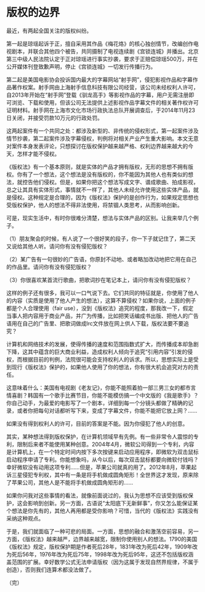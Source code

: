 # 版权的边界

最近，有两起全国关注的版权纠纷。

第一起是琼瑶起诉于正，擅自采用其作品《梅花烙》的核心独创情节，改编创作电视剧本，并联合其他四个被告，共同摄制了电视连续剧《宫锁连城》并播出。北京第三中级人民法院认定于正对琼瑶进行事实抄袭，要求于正赔偿琼瑶500万，并在公开媒体刊登致歉声明，停止《宫锁连城》一切发行传播行为。

第二起是美国电影协会投诉国内最大的字幕网站“射手网”，侵犯影视作品和字幕作品著作权案。射手网由上海射手信息科技有限公司经营，该公司未经权利人许可，自2013年开始在“射手网”登载《驯龙高手》等影视作品的字幕，用户无需注册即可浏览、下载和使用，但该公司无法提供上述影视作品字幕文件的相关著作权许可证明材料。射手网在上海市文化市场行政执法总队开展调查后，于2014年11月23日关闭，并接受罚款10万元的行政处罚。

这两起案件有一个共同之处：都涉及新型的、非传统的侵权形式，第一起案件涉及情节抄袭，第二起案件涉及字幕侵权，判例将对相关产业产生重大影响。本文无意对案件本身发表评论，只想探讨在版权保护越来越严格、权利边界越来越大的今天，怎样才能不侵权。

《版权法》有一个基本原则，就是实体的产品才拥有版权，无形的思想不拥有版权。你有了一个想法，这个想法是没有版权的，你不能因为其他人也有类似的想法，就控告他们侵权。但是，如果你把这个想法写成文字、谱成歌曲、拍成影视，总之让其具有实体形式，事情就不一样了，其他人未经允许使用这些实体产品，就是侵权。这种规定是合理的，因为《版权法》保护的是创作行为，如果规定思想也受版权保护，他人的想法不得非法使用，将禁锢人类思考，从而影响创新。

可是，现实生活中，有时你很难分清楚，想法与实体产品的区别。让我来举几个例子。

（1）朋友聚会的时候，有人说了一个很好笑的段子，你一下子就记住了，第二天又说给其他人听。请问你有没有侵犯版权？

（2）某广告有一句很妙的广告语，你原封不动地、或者略加改动地把它用在自己的作品里。请问你有没有侵犯版权？

（3）你很喜欢某首流行歌曲，把歌词抄在笔记本上，请问你有没有侵犯版权？

这样的例子还有很多，我可以一口气说下去。它们共同的特征就是，你使用了他人的内容（实质是使用了他人产生的想法），这算不算侵权？如果你说，上面的例子都是个人合理使用（fair use），没到《版权法》追究的程度，那我改一下，假定当事人把内容用于商业产品，并广为传播，比如把笑话编成书出版、把他人的广告语用在自己的广告里、把歌词做成lrc文件放在网上供人下载，版权法要不要追究？

计算机和网络技术的发展，使得传播的速度和范围指数式扩大，而传播成本却急剧下降，这其中蕴含的巨大商业利益，造成权利人倾向于追究“引用内容”引发的侵权，而根据目前的判例，法院很可能会支持权利人的诉求。所以，思想实际上是受到现行《版权法》保护的，如果他人使用了你的想法，你有很大机会追究对方的责任。

这意味着什么：美国有电视剧《老友记》，你能不能照着拍一部三男三女的都市言情喜剧？韩国有一个歌手比赛节目，你能不能模仿搞一个中文版的《我是歌手》？你自己动手，为最爱的电影写了一个剧本，详细到每一个分镜头都做了精确的记录，或者你把每句对话都听写下来，变成了字幕文件，你能不能把它放上网？……

如果没有得到权利人的许可，目前的答案是不能。因为你侵犯了他人的创意。

其实，某种想法得到版权保护，在计算机领域早有先例。有一些非常令人震惊的专利，限制后来者不能使用某种创意。2004年4月，微软公司得到一个专利，内容是计算机上，在一个特定时间内按下多次按键来启动应用程序，即微软为双击鼠标启动程序申请了专利。你能想象吗，从今以后，每次双击鼠标都要向微软付钱吗？幸好微软没有动用这项专利……但是，苹果公司就真的用了。2012年8月，苹果起诉三星侵犯专利权，其中有一条是将手机做成圆角矩形！全世界这才发现，原来除了苹果公司，其他人是不能将手机做成圆角矩形的……

如果你问我对这些事情的看法，就像前面说过的，我认为思想不应该受到版权保护，这会影响到创新。另一方面，古语说“太阳底下无新鲜事”，你又怎么能保证某个想法是你先有的，其他人再用都是受你影响？可惜，当代的《版权法》实践没有采纳这种观点。

于是，我们就面临了一种可悲的局面。一方面，思想的融合和激荡空前容易，另一方面，《版权法》越来越严，边界越来越宽，限制你使用别人的想法。1790的美国《版权法》规定，版权保护期是作者死后28年，1831年改为死后42年，1909年改为死后56年，1976年改为死后75年，1998年改为死后95年，这还不包括版权涵盖范围的扩展。幸好数学公式无法申请版权（因为这属于发现自然界规律，不属于创造），否则我们连算术都没法做了。

（完）







